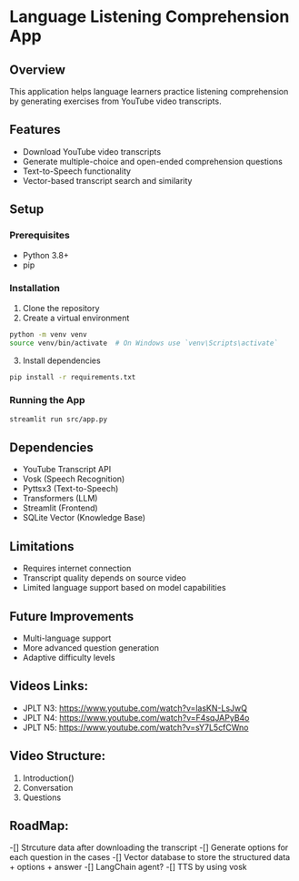 # Language Listening Comprehension App

## Overview
This application helps language learners practice listening comprehension by generating exercises from YouTube video transcripts.

## Features
- Download YouTube video transcripts
- Generate multiple-choice and open-ended comprehension questions
- Text-to-Speech functionality
- Vector-based transcript search and similarity

## Setup

### Prerequisites
- Python 3.8+
- pip

### Installation
1. Clone the repository
2. Create a virtual environment
```bash
python -m venv venv
source venv/bin/activate  # On Windows use `venv\Scripts\activate`
```

3. Install dependencies
```bash
pip install -r requirements.txt
```

### Running the App
```bash
streamlit run src/app.py
```

## Dependencies
- YouTube Transcript API
- Vosk (Speech Recognition)
- Pyttsx3 (Text-to-Speech)
- Transformers (LLM)
- Streamlit (Frontend)
- SQLite Vector (Knowledge Base)

## Limitations
- Requires internet connection
- Transcript quality depends on source video
- Limited language support based on model capabilities

## Future Improvements
- Multi-language support
- More advanced question generation
- Adaptive difficulty levels

## Videos Links:

- JPLT N3: <https://www.youtube.com/watch?v=lasKN-LsJwQ>
- JPLT N4: <https://www.youtube.com/watch?v=F4sqJAPyB4o>
- JPLT N5: <https://www.youtube.com/watch?v=sY7L5cfCWno>

## Video Structure:

1. Introduction()
2. Conversation
3. Questions

## RoadMap:

-[] Strcuture data after downloading the transcript
-[] Generate options for each question in the cases
-[] Vector database to store the structured data + options + answer
-[] LangChain agent?
-[] TTS by using vosk 
